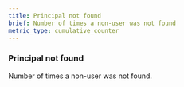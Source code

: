 ```yaml
---
title: Principal not found
brief: Number of times a non-user was not found
metric_type: cumulative_counter
---
```


### Principal not found

Number of times a non-user was not found.

